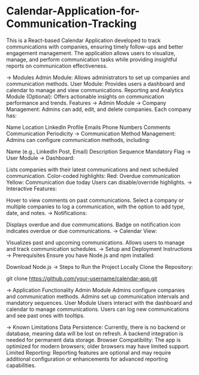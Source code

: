 # Calendar-Application-for-Communication-Tracking
This is a React-based Calendar Application developed to track communications with companies, ensuring timely follow-ups and better engagement management. The application allows users to visualize, manage, and perform communication tasks while providing insightful reports on communication effectiveness.

-> Modules
Admin Module: Allows administrators to set up companies and communication methods.
User Module: Provides users a dashboard and calendar to manage and view communications.
Reporting and Analytics Module (Optional): Offers actionable insights on communication performance and trends.
Features
-> Admin Module
-> Company Management: Admins can add, edit, and delete companies. Each company has:

Name
Location
LinkedIn Profile
Emails
Phone Numbers
Comments
Communication Periodicity
-> Communication Method Management: Admins can configure communication methods, including:

Name (e.g., LinkedIn Post, Email)
Description
Sequence
Mandatory Flag
-> User Module
-> Dashboard:

Lists companies with their latest communications and next scheduled communication.
Color-coded highlights:
Red: Overdue communication
Yellow: Communication due today
Users can disable/override highlights.
-> Interactive Features:

Hover to view comments on past communications.
Select a company or multiple companies to log a communication, with the option to add type, date, and notes.
-> Notifications:

Displays overdue and due communications.
Badge on notification icon indicates overdue or due communications.
-> Calendar View:

Visualizes past and upcoming communications.
Allows users to manage and track communication schedules.
-> Setup and Deployment Instructions
-> Prerequisites
Ensure you have Node.js and npm installed:

Download Node.js
-> Steps to Run the Project Locally
Clone the Repository:

git clone https://github.com/your-username/calendar-app.git

-> Application Functionality
Admin Module Admins configure companies and communication methods. Admins set up communication intervals and mandatory sequences. User Module Users interact with the dashboard and calendar to manage communications. Users can log new communications and see past ones with tooltips.

-> Known Limitations
Data Persistence: Currently, there is no backend or database, meaning data will be lost on refresh. A backend integration is needed for permanent data storage. Browser Compatibility: The app is optimized for modern browsers; older browsers may have limited support. Limited Reporting: Reporting features are optional and may require additional configuration or enhancements for advanced reporting capabilities.
